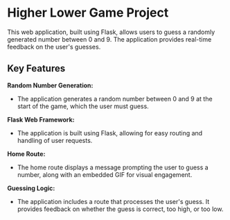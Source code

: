 # Higher Lower Game Project

This web application, built using Flask, allows users to guess a randomly generated number between 0 and 9. 
The application provides real-time feedback on the user's guesses.

## Key Features

**Random Number Generation:**
  - The application generates a random number between 0 and 9 at the start of the game, which the user must guess.

**Flask Web Framework:**
  - The application is built using Flask, allowing for easy routing and handling of user requests.

**Home Route:**
  - The home route displays a message prompting the user to guess a number, along with an embedded GIF for visual engagement.

**Guessing Logic:**
  - The application includes a route that processes the user's guess. It provides feedback on whether the guess is correct, too high, or too low.
